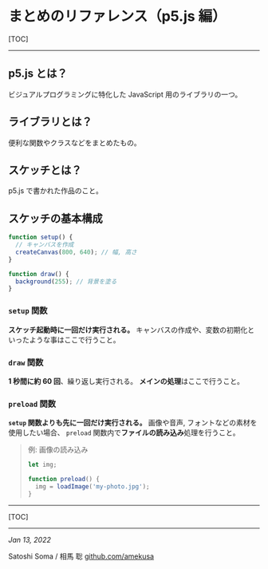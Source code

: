 # まとめのリファレンス（p5.js 編）

[TOC]

---

## p5.js とは？

ビジュアルプログラミングに特化した JavaScript 用のライブラリの一つ。



## ライブラリとは？

便利な関数やクラスなどをまとめたもの。



## スケッチとは？

p5.js で書かれた作品のこと。



## スケッチの基本構成

```js
function setup() {
  // キャンバスを作成
  createCanvas(800, 640); // 幅, 高さ
}

function draw() {
  background(255); // 背景を塗る
}
```



### `setup` 関数

**スケッチ起動時に一回だけ実行される。**
キャンバスの作成や、変数の初期化といったような事はここで行うこと。



### `draw` 関数

**1 秒間に約 60 回**、繰り返し実行される。
**メインの処理**はここで行うこと。



### `preload` 関数

**`setup` 関数よりも先に一回だけ実行される。**
画像や音声, フォントなどの素材を使用したい場合、
`preload` 関数内で**ファイルの読み込み**処理を行うこと。

> 例: 画像の読み込み
>
> ```js
> let img;
> 
> function preload() {
>   img = loadImage('my-photo.jpg');
> }
> ```



---



[TOC]

---

*Jan 13, 2022*

Satoshi Soma / 相馬 聡
[github.com/amekusa](https://github.com/amekusa/)

